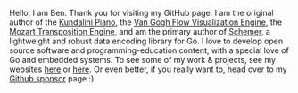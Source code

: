 Hello, I am Ben. Thank you for visiting my GitHub page. I am the original author of the [Kundalini Piano](https://www.kundalinisoftware.com/piano-mirror/), the [Van Gogh Flow Visualization Engine](https://www.kundalinisoftware.com/van-gogh-flow/), the [Mozart Transposition Engine](https://www.kundalinisoftware.com/mozart-transposition-engine/), and am the primary author of [Schemer](https://github.com/bminer/schemer), a lightweight and robust data encoding library for Go.  I love to develop open source software and programming-education content, with a special love of Go and embedded systems. To see some of my work & projects, see my websites [here](https://benjaminpritchard.org) or [here](https://kundalinisoftware.com). Or even better, if you really want to, head over to my [Github sponsor](https://github.com/sponsors/BenjaminPritchard) page  :)

<!--
**BenjaminPritchard/BenjaminPritchard** is a ✨ _special_ ✨ repository because its `README.md` (this file) appears on your GitHub profile.

Here are some ideas to get you started:

- 🔭 I’m currently working on ...
- 🌱 I’m currently learning ...
- 👯 I’m looking to collaborate on ...
- 🤔 I’m looking for help with ...
- 💬 Ask me about ...
- 📫 How to reach me: ...
- 😄 Pronouns: ...
- ⚡ Fun fact: ...
-->
